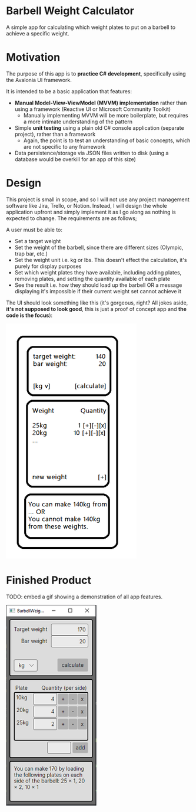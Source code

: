 # Barbell Weight Calculator
A simple app for calculating which weight plates to put on a barbell to achieve a specific weight.



# Motivation

The purpose of this app is to **practice C# development**, specifically using the Avalonia UI framework.

It is intended to be a basic application that features:

* **Manual Model-View-ViewModel (MVVM) implementation** rather than using a framework (Reactive UI or Microsoft Community Toolkit)
  * Manually implementing MVVM will be more boilerplate, but requires a more intimate understanding of the pattern
* Simple **unit testing** using a plain old C# console application (separate project), rather than a framework
  * Again, the point is to test an understanding of basic concepts, which are not specific to any framework
* Data persistence/storage via JSON files written to disk (using a database would be overkill for an app of this size)



# Design

This project is small in scope, and so I will not use any project management software like Jira, Trello, or Notion. Instead, I will design the whole application upfront and simply implement it as I go along as nothing is expected to change. The requirements are as follows;

A user must be able to:

* Set a target weight
* Set the weight of the barbell, since there are different sizes (Olympic, trap bar, etc.)
* Set the weight unit i.e. kg or lbs. This doesn't effect the calculation, it's purely for display purposes
* Set which weight plates they have available, including adding plates, removing plates, and setting the quantity available of each plate
* See the result i.e. how they should load up the barbell OR a message displaying it's impossible if their current weight set cannot achieve it

The UI should look something like this (it's gorgeous, right? All jokes aside, **it's not supposed to look good**, this is just a proof of concept app and **the code is the focus**):

![ui-mock](images/ui-mock.PNG)



# Finished Product

TODO: embed a gif showing a demonstration of all app features.

![ui-mock](images/ui-real.PNG)
